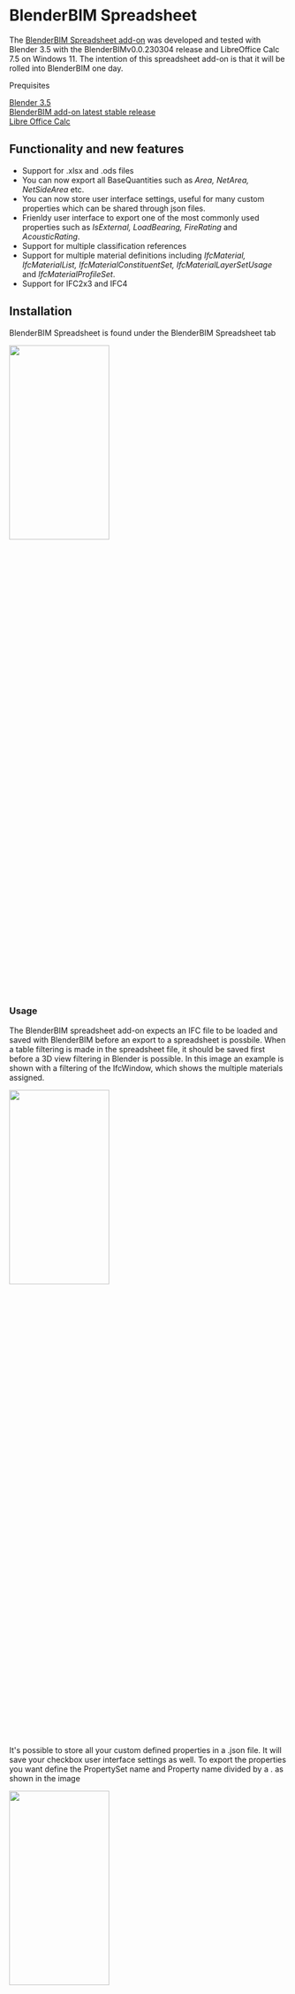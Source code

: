 # BlenderBIM Spreadsheet

The [BlenderBIM Spreadsheet add-on](https://github.com/C-Claus/blenderbim_spreadsheet/releases/download/v1.0/blenderbim_spreadsheet.zip) was developed and tested with Blender 3.5 with the BlenderBIMv0.0.230304 release and LibreOffice Calc 7.5 on Windows 11.
The intention of this spreadsheet add-on is that it will be rolled into BlenderBIM one day.

Prequisites

[Blender 3.5](https://www.blender.org/download/)\
[BlenderBIM add-on latest stable release](https://blenderbim.org/download.html)\
[Libre Office Calc](https://www.libreoffice.org/download/download-libreoffice/)

## Functionality and new features

- Support for .xlsx and .ods files
- You can now export all BaseQuantities such as *Area, NetArea, NetSideArea* etc.
- You can now store  user interface settings, useful for many custom properties which can be shared through json files.
- Frienldy user interface to export one of the most commonly used properties such as *IsExternal, LoadBearing, FireRating* and *AcousticRating*.
- Support for multiple classification references
- Support for multiple material definitions including *IfcMaterial, IfcMaterialList, IfcMaterialConstituentSet, IfcMaterialLayerSetUsage* and *IfcMaterialProfileSet*.
- Support for IFC2x3 and IFC4

## Installation

BlenderBIM Spreadsheet is found under the BlenderBIM Spreadsheet tab

<img src="https://user-images.githubusercontent.com/14906760/229779615-69e27c38-6eee-4c05-8eea-5144d3deb2f0.png"  width="60%" height="30%">

### Usage

The BlenderBIM spreadsheet add-on expects an IFC file to be loaded and saved with BlenderBIM before an export to a spreadsheet is possbile.
When a table filtering is made in the spreadsheet file, it should be saved first before a 3D view filtering in Blender is possible.
In this image an example is shown with a filtering of the IfcWindow, which shows the multiple materials assigned.

<img src="https://user-images.githubusercontent.com/14906760/229783041-59dfa666-82ae-4b44-ad37-0477da0c4638.png"  width="60%" height="30%">

It's possible to store all your custom defined properties in a .json file. It will save your checkbox user interface settings as well.
To export the properties you want define the PropertySet name and Property name divided by a . as shown in the image

<img src="https://user-images.githubusercontent.com/14906760/229784362-04d4a822-6c6b-4fd6-b3e3-73699b0f70cd.png"  width="60%" height="30%">

When you click *Save Selection Set* a .json file will be written to the same location where your ifc is.Before creating a new spreadsheet export it's important to close the already running instance of your spreadsheet software.In this example the *LoadBearing True* property is filtered in the spreadsheet software en visualized in the Blender 3D View.

<img src="https://user-images.githubusercontent.com/14906760/229786541-a6e92852-46cb-43b8-964b-87661fd26e5f.png"  width="60%" height="30%">



### Setup of Libre Office Calc
It's highly recommended to use Libre Office Calc when using .ods files. Experience learns MS excel does not always produce valid xml files which are used to parse the *GlobalId* to filter in a 3D View in Blender.

## Quickstart on creating your own custom Macro which creates an autofilter and table style

1. Press Record Macro
2. Select cell A1 and Press Ctrl+Shift+Down Arrow then Right Arrow
3. Go to > Format -> Autoformat Styles > Box List Blue > OK
4. Press Home
5. Press Ctrl + Shift + L
6. Stop Recording Macro and Save it
7. Go to Advanced to Uncheck > Java Runtime
8. Make the Macro a hotkey

